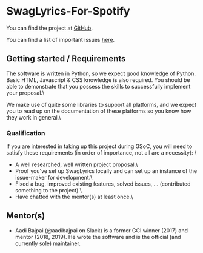 
# SwagLyrics-For-Spotify

You can find the project at [GitHub](https://github.com/SwagLyrics/SwagLyrics-For-Spotify).

You can find a list of important issues [here](https://github.com/SwagLyrics/SwagLyrics/issues).

## Getting started / Requirements

The software is written in Python, so we expect good knowledge of Python. Basic HTML, Javascript & CSS knowledge is also required. You should be able to demonstrate that you possess the skills to successfully implement your proposal.\\

We make use of quite some libraries to support all platforms, and we expect you to read up on the documentation of these platforms so you know how they work in general.\\

### Qualification

If you are interested in taking up this project during GSoC, you will need to satisfy these requirements (in order of importance, not all are a necessity): \\
- A well researched, well written project proposal.\\
- Proof you've set up SwagLyrics locally and can set up an instance of the issue-maker for development.\\
- Fixed a bug, improved existing features, solved issues, ... (contributed something to the project).\\
- Have chatted with the mentor(s) at least once.\\

##  Mentor(s)

- Aadi Bajpai (@aadibajpai on Slack) is a former GCI winner (2017) and mentor (2018, 2019). He wrote the software and is the official (and currently sole) maintainer.
